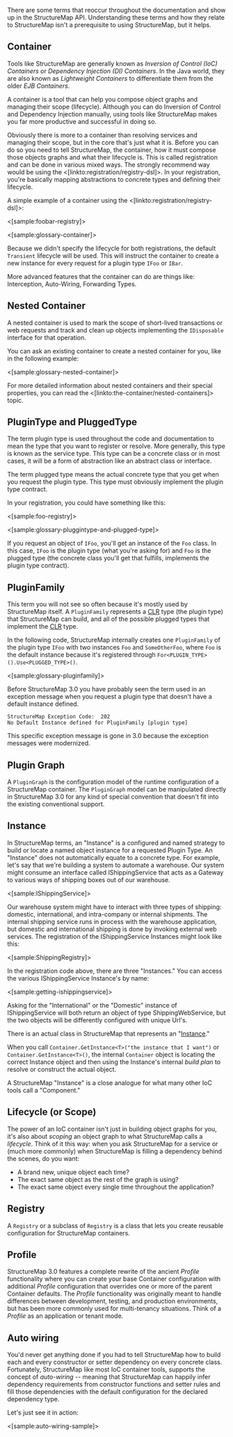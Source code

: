<!--Title: Glossary-->


There are some terms that reoccur throughout the documentation and show up in the StructureMap API. Understanding these terms and how they relate to StructureMap isn't a prerequisite to using StructureMap, but it helps.

## Container

Tools like StructureMap are generally known as *Inversion of Control (IoC) Containers* or *Dependency Injection (DI) Containers*. In the Java world, they are also known as *Lightweight Containers* to differentiate them from the older *EJB Containers*.

A container is a tool that can help you compose object graphs and managing their scope (lifecycle). Although you can do Inversion of Control and Dependency Injection manually, using tools like StructureMap makes you far more productive and successful in doing so.

Obviously there is more to a container than resolving services and managing their scope, but in the core that's just what it is. Before you can do so you need to tell StructureMap, the container, how it must compose those objects graphs and what their lifecycle is. This is called registration and can be done in various mixed ways. The strongly recommend way would be using the <[linkto:registration/registry-dsl]>. In your registration, you're basically mapping abstractions to concrete types and defining their lifecycle.

A simple example of a container using the <[linkto:registration/registry-dsl]>:

<[sample:foobar-registry]>

<[sample:glossary-container]>

Because we didn't specify the lifecycle for both registrations, the default `Transient` lifecycle will be used.  This will instruct the container to create a new instance for every request for a plugin type `IFoo` or `IBar`. 

More advanced features that the container can do are things like: Interception, Auto-Wiring, Forwarding Types.  



## Nested Container

A nested container is used to mark the scope of short-lived transactions or web requests and track and clean up objects implementing the `IDisposable` interface for that operation.

You can ask an existing container to create a nested container for you, like in the following example:

<[sample:glossary-nested-container]>

For more detailed information about nested containers and their special properties, you can read the <[linkto:the-container/nested-containers]> topic.


## PluginType and PluggedType

The term plugin type is used throughout the code and documentation to mean the type that you want to register or resolve. More generally, this type is known as the service type. This type can be a concrete class or in most cases, it will be a form of abstraction like an abstract class or interface. 

The term plugged type means the actual concrete type that you get when you request the plugin type. This type must obviously implement the plugin type contract.

In your registration, you could have something like this:

<[sample:foo-registry]>

<[sample:glossary-pluggintype-and-plugged-type]>

If you request an object of `IFoo`, you'll get an instance of the `Foo` class. In this case, `IFoo` is the plugin type (what you're asking for) and `Foo` is the plugged type (the concrete class you'll get that fulfills, implements the plugin type contract).


## PluginFamily

This term you will not see so often because it's mostly used by StructureMap itself. A `PluginFamily` represents a [CLR](http://en.wikipedia.org/wiki/Common_Language_Runtime) type (the plugin type) that StructureMap can build, and all of the possible plugged types that implement the [CLR](http://en.wikipedia.org/wiki/Common_Language_Runtime) type.

In the following code, StructureMap internally creates one `PluginFamily` of the plugin type `IFoo` with two instances `Foo` and `SomeOtherFoo`, where `Foo` is the default instance because it's registered through `For<PLUGIN_TYPE>().Use<PLUGGED_TYPE>()`.

<[sample:glossary-pluginfamily]> 

Before StructureMap 3.0 you have probably seen the term used in an exception message when you request a plugin type that doesn't have a default instance defined.

	StructureMap Exception Code:  202
	No Default Instance defined for PluginFamily [plugin type]

This specific exception message is gone in 3.0 because the exception messages were modernized.


## Plugin Graph

A `PluginGraph` is the configuration model of the runtime configuration of a StructureMap container. The `PluginGraph` model can be manipulated directly in StructureMap 3.0 for
any kind of special convention that doesn't fit into the existing conventional support.


## Instance

In StructureMap terms, an "Instance" is a configured and named strategy to build or locate a named object instance for a requested Plugin Type.  An "Instance" does not automatically equate to a concrete type.  For example, let's say that we're building a system to automate a warehouse.  Our system might consume an interface called IShippingService that acts as a Gateway to various ways of shipping boxes out of our warehouse.

<[sample:IShippingService]>

Our warehouse system might have to interact with three types of shipping:  domestic, international, and intra-company or internal shipments.  The internal shipping service runs in process with the warehouse application, but domestic and international shipping is done by invoking external web services.  The registration of the IShippingService Instances might look like this:

<[sample:ShippingRegistry]>

In the registration code above, there are three "Instances."  You can access the various IShippingService Instance's by name:

<[sample:getting-ishippingservice]>

Asking for the "International" or the "Domestic" instance of IShippingService will both return an object of type ShippingWebService, but the two objects will be differently configured with unique Url's.

There is an actual class in StructureMap that represents an "[Instance](https://github.com/structuremap/structuremap/blob/master/src/StructureMap/Pipeline/Instance.cs)."  


When you call `Container.GetInstance<T>("the instance that I want")` or `Container.GetInstance<T>()`, the internal `Container` object is locating the correct Instance object and then using the Instance's internal _build plan_ to resolve or construct the actual object.

A StructureMap "Instance" is a close analogue for what many other IoC tools call a "Component."



## Lifecycle (or Scope)

The power of an IoC container isn't just in building object graphs for you, it's also about _scoping_ an object graph to what StructureMap calls a _lifecycle_.  Think of it this way:
when you ask StructureMap for a service or (much more commonly) when StructureMap is filling a dependency behind the scenes, do you want:

* A brand new, unique object each time?
* The exact same object as the rest of the graph is using?
* The exact same object every single time throughout the application?

## Registry

A `Registry` or a subclass of `Registry` is a class that lets you create reusable configuration for StructureMap containers.

## Profile

StructureMap 3.0 features a complete rewrite of the ancient _Profile_ functionality where you can create your base Container configuration with additional _Profile_ 
configuration that overrides one or more of the parent Container defaults.  The _Profile_ functionality was originally meant to handle differences between
development, testing, and production environments, but has been more commonly used for multi-tenancy situations.  Think of a _Profile_ as an application or tenant mode.

## Auto wiring

You'd never get anything done if you had to tell StructureMap how to build each and every constructor or setter dependency on every concrete class.  Fortunately, StructureMap like
most IoC container tools, supports the concept of _auto-wiring_ -- meaning that StructureMap can happily infer dependency requirements from constructor functions and setter
rules and fill those dependencies with the default configuration for the declared dependency type.

Let's just see it in action:

<[sample:auto-wiring-sample]>
